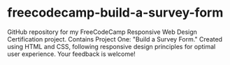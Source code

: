 # freecodecamp-build-a-survey-form
GitHub repository for my FreeCodeCamp Responsive Web Design Certification project. Contains Project One: "Build a Survey Form." Created using HTML and CSS, following responsive design principles for optimal user experience. Your feedback is welcome!
